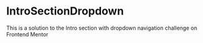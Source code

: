 # IntroSectionDropdown
This is a solution to the Intro section with dropdown navigation challenge on Frontend Mentor
